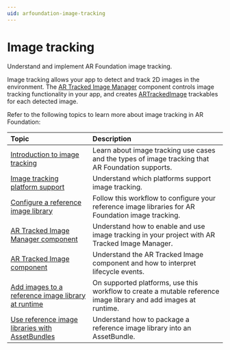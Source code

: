 ```yaml
---
uid: arfoundation-image-tracking
---
```

# Image tracking

Understand and implement AR Foundation image tracking.

Image tracking allows your app to detect and track 2D images in the environment. The [AR Tracked Image Manager](xref:UnityEngine.XR.ARFoundation.ARTrackedImageManager) component controls image tracking functionality in your app, and creates [ARTrackedImage](xref:UnityEngine.XR.ARFoundation.ARTrackedImage) trackables for each detected image.

Refer to the following topics to learn more about image tracking in AR Foundation:

| **Topic** | **Description** |
| :-------- | :-------------- |
| [Introduction to image tracking](xref:arfoundation-image-tracking-introduction) | Learn about image tracking use cases and the types of image tracking that AR Foundation supports. |
| [Image tracking platform support](xref:arfoundation-image-tracking-platform-support) | Understand which platforms support image tracking. |
| [Configure a reference image library](xref:arfoundation-image-tracking-reference-images) | Follow this workflow to configure your reference image libraries for AR Foundation image tracking. |
| [AR Tracked Image Manager component](xref:arfoundation-image-tracking-artrackedimagemanager) | Understand how to enable and use image tracking in your project with AR Tracked Image Manager. |
| [AR Tracked Image component](xref:arfoundation-image-tracking-artrackedimage) | Understand the AR Tracked Image component and how to interpret lifecycle events. |
| [Add images to a reference image library at runtime](xref:arfoundation-image-tracking-mutable-libraries) | On supported platforms, use this workflow to create a mutable reference image library and add images at runtime. |
| [Use reference image libraries with AssetBundles](xref:arfoundation-image-tracking-assetbundles) | Understand how to package a reference image library into an AssetBundle. |
